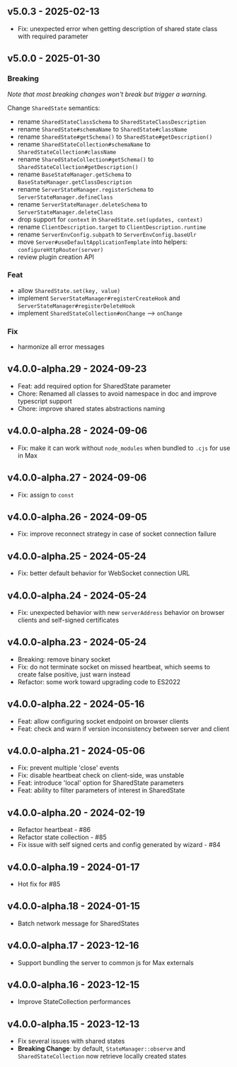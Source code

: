 ## v5.0.3 - 2025-02-13

- Fix: unexpected error when getting description of shared state class with required parameter

## v5.0.0 - 2025-01-30

### Breaking

_Note that most breaking changes won't break but trigger a warning._

Change `SharedState` semantics:

- rename `SharedStateClassSchema` to `SharedStateClassDescription`
- rename `SharedState#schemaName` to `SharedState#className`
- rename `SharedState#getSchema()` to `SharedState#getDescription()`
- rename `SharedStateCollection#schemaName` to `SharedStateCollection#className`
- rename `SharedStateCollection#getSchema()` to `SharedStateCollection#getDescription()`
- rename `BaseStateManager.getSchema` to `BaseStateManager.getClassDescription`
- rename `ServerStateManager.registerSchema` to `ServerStateManager.defineClass`
- rename `ServerStateManager.deleteSchema` to `ServerStateManager.deleteClass`
- drop support for `context` in `SharedState.set(updates, context)`
- rename `ClientDescription.target` to `ClientDescription.runtime`
- rename `ServerEnvConfig.subpath` to `ServerEnvConfig.baseUlr`
- move `Server#useDefaultApplicationTemplate` into helpers: `configureHttpRouter(server)`
- review plugin creation API

### Feat

- allow `SharedState.set(key, value)`
- implement `ServerStateManager#registerCreateHook` and `ServerStateManager#registerDeleteHook`
- implement `SharedStateCollection#onChange` --> `onChange`

### Fix

- harmonize all error messages

## v4.0.0-alpha.29 - 2024-09-23

- Feat: add required option for SharedState parameter
- Chore: Renamed all classes to avoid namespace in doc and improve typescript support
- Chore: improve shared states abstractions naming

## v4.0.0-alpha.28 - 2024-09-06

- Fix: make it can work without `node_modules` when bundled to `.cjs` for use in Max

## v4.0.0-alpha.27 - 2024-09-06

- Fix: assign to `const`

## v4.0.0-alpha.26 - 2024-09-05

- Fix: improve reconnect strategy in case of socket connection failure

## v4.0.0-alpha.25 - 2024-05-24

- Fix: better default behavior for WebSocket connection URL

## v4.0.0-alpha.24 - 2024-05-24

- Fix: unexpected behavior with new `serverAddress` behavior on browser clients and self-signed certificates

## v4.0.0-alpha.23 - 2024-05-24

- Breaking: remove binary socket
- Fix: do not terminate socket on missed heartbeat, which seems to create false positive, just warn instead
- Refactor: some work toward upgrading code to ES2022

## v4.0.0-alpha.22 - 2024-05-16

- Feat: allow configuring socket endpoint on browser clients
- Feat: check and warn if version inconsistency between server and client

## v4.0.0-alpha.21 - 2024-05-06

- Fix: prevent multiple 'close' events
- Fix: disable heartbeat check on client-side, was unstable
- Feat: introduce 'local' option for SharedState parameters
- Feat: ability to filter parameters of interest in SharedState

## v4.0.0-alpha.20 - 2024-02-19

- Refactor heartbeat - #86
- Refactor state collection - #85
- Fix issue with self signed certs and config generated by wizard - #84

## v4.0.0-alpha.19 - 2024-01-17

- Hot fix for #85

## v4.0.0-alpha.18 - 2024-01-15

- Batch network message for SharedStates

## v4.0.0-alpha.17 - 2023-12-16

- Support bundling the server to common js for Max externals

## v4.0.0-alpha.16 - 2023-12-15

- Improve StateCollection performances

## v4.0.0-alpha.15 - 2023-12-13

- Fix several issues with shared states
- **Breaking Change**: by default, `StateManager::observe` and `SharedStateCollection` now retrieve locally created states
